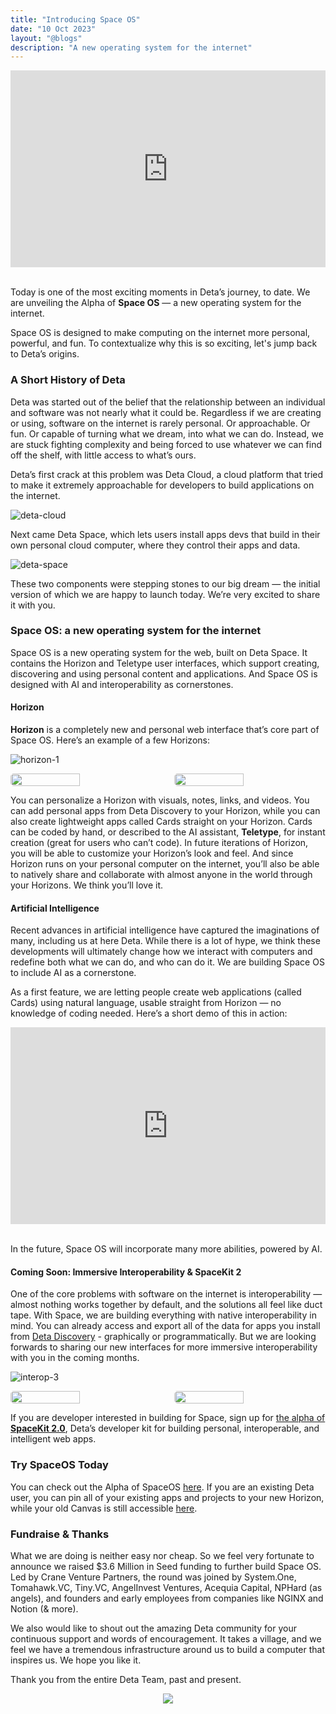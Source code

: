 ```yaml
---
title: "Introducing Space OS"
date: "10 Oct 2023"
layout: "@blogs"
description: "A new operating system for the internet"
---
```




<div style="display: flex; align-items: center; justify-content: center;">
<iframe width="560" height="315" src="https://www.youtube.com/embed/qVRy6mK8lD0?si=fAAVvZj9EwWMfcQf" title="YouTube video player" frameborder="0" allow="accelerometer; autoplay; clipboard-write; encrypted-media; gyroscope; picture-in-picture; web-share" allowfullscreen></iframe>
</div>

<br />

Today is one of the most exciting moments in Deta’s journey, to date.  We are unveiling the Alpha of **Space OS** — a new operating system for the internet. 

Space OS is designed to make computing on the internet more personal, powerful, and fun. To contextualize why this is so exciting, let's jump back to Deta’s origins.

### A Short History of Deta

Deta was started out of the belief that the relationship between an individual and software was not nearly what it could be. Regardless if we are creating or using, software on the internet is rarely personal. Or approachable. Or fun. Or capable of turning what we dream, into what we can do. Instead, we are stuck fighting complexity and being forced to use whatever we can find off the shelf, with little access to what’s ours. 

Deta’s first crack at this problem was Deta Cloud, a cloud platform that tried to make it extremely approachable for developers to build applications on the internet. 

![deta-cloud](/blog_assets/deta-cloud-welcome.png)

Next came Deta Space, which lets users install apps devs that build in their own personal cloud computer, where they control their apps and data. 

![deta-space](/blog_assets/space-canvas.png)

These two components were stepping stones to our big dream — the initial version of which we are happy to launch today. We’re very excited to share it with you.

### Space OS: a new operating system for the internet

Space OS is a new operating system for the web, built on Deta Space. It contains the Horizon and Teletype user interfaces, which support creating, discovering and using personal content and applications. And Space OS is designed with AI and interoperability as cornerstones.

#### Horizon

**Horizon** is a completely new and personal web interface that’s core part of Space OS. Here’s an example of a few Horizons:

![horizon-1](/blog_assets/horizon-1.png)

<div style="display: flex; align-items: center; justify-content-center;">
<image style="width: calc(50% - 10px); border-radius: 5px; margin-right: 10px;" src="/blog_assets/horizon-2.png">
<image style="width: calc(50% - 10px); border-radius: 5px; margin-left: 10px;" src="/blog_assets/horizon-3.png">
</div>


You can personalize a Horizon with visuals, notes, links, and videos. You can add personal apps from Deta Discovery to your Horizon, while you can also create lightweight apps called Cards straight on your Horizon. Cards can be coded by hand, or described to the AI assistant, **Teletype**, for instant creation (great for users who can’t code). In future iterations of Horizon, you will be able to customize your Horizon’s look and feel. And since Horizon runs on your personal computer on the internet, you’ll also be able to natively share and collaborate with almost anyone in the world through your Horizons. We think you’ll love it.

#### Artificial Intelligence

Recent advances in artificial intelligence have captured the imaginations of many, including us at here Deta. While there is a lot of hype, we think these developments will ultimately change how we interact with computers and redefine both what we can do, and who can do it. We are building Space OS to include AI as a cornerstone.

As a first feature, we are letting people create web applications (called Cards) using natural language, usable straight from Horizon — no knowledge of coding needed. Here’s a short demo of this in action:

<div style="display: flex; align-items: center; justify-content: center;">
<iframe width="560" height="315" src="https://www.youtube.com/embed/iVda_V-DpQ8?si=ZNOuYN7YJGeDTa-T" title="YouTube video player" frameborder="0" allow="accelerometer; autoplay; clipboard-write; encrypted-media; gyroscope; picture-in-picture; web-share" allowfullscreen></iframe>
</div>

<br />

In the future, Space OS will incorporate many more abilities, powered by AI.

#### Coming Soon: Immersive Interoperability & SpaceKit 2 

One of the core problems with software on the internet is interoperability — almost nothing works together by default, and the solutions all feel like duct tape. With Space, we are building everything with native interoperability in mind. You can already access and export all of the data for apps you install from [Deta Discovery](https://deta.space/discovery) - graphically or programmatically. But we are looking forwards to sharing our new interfaces for more immersive interoperability with you in the coming months.

![interop-3](/blog_assets/interop-3.png)

<div style="display: flex; align-items: center; justify-content-center;">
<image style="width: calc(50% - 10px); border-radius: 5px; margin-right: 10px;" src="/blog_assets/interop-1.png">
<image style="width: calc(50% - 10px); border-radius: 5px; margin-left: 10px;" src="/blog_assets/interop-2.png">
</div>

If you are developer interested in building for Space, sign up for [the alpha of **SpaceKit 2.0**](https://formate-1-j0779127.deta.app/f/spacekit-2), Deta’s developer kit for building personal, interoperable, and intelligent web apps. 

### Try SpaceOS Today

You can check out the Alpha of SpaceOS [here](https://deta.space/signup). If you are an existing Deta user, you can pin all of your existing apps and projects to your new Horizon, while your old Canvas is still accessible [here](https://old.deta.space).

### Fundraise & Thanks

What we are doing is neither easy nor cheap. So we feel very fortunate to announce we raised $3.6 Million in Seed funding to further build Space OS. Led by Crane Venture Partners, the round was joined by System.One, Tomahawk.VC, Tiny.VC, AngelInvest Ventures, Acequia Capital, NPHard (as angels), and founders and early employees from companies like NGINX and Notion (& more). 

We also would like to shout out the amazing Deta community for your continuous support and words of encouragement. It takes a village, and we feel we have a tremendous infrastructure around us to build a computer that inspires us. We hope you like it.

Thank you from the entire Deta Team, past and present.

<div style="display: flex; justify-content: center;">
<image style="max-width: 60%;" src="/blog_assets/space-os-signatures.svg">
</div>